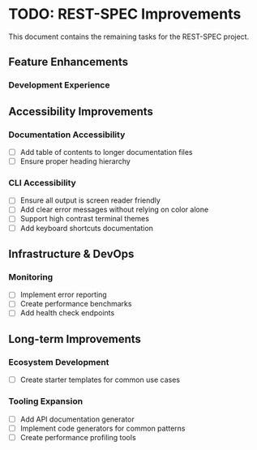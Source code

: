 # TODO: REST-SPEC Improvements

This document contains the remaining tasks for the REST-SPEC project.

## Feature Enhancements

### Development Experience


## Accessibility Improvements

### Documentation Accessibility

- [ ] Add table of contents to longer documentation files
- [ ] Ensure proper heading hierarchy

### CLI Accessibility

- [ ] Ensure all output is screen reader friendly
- [ ] Add clear error messages without relying on color alone
- [ ] Support high contrast terminal themes
- [ ] Add keyboard shortcuts documentation

## Infrastructure & DevOps

### Monitoring

- [ ] Implement error reporting
- [ ] Create performance benchmarks
- [ ] Add health check endpoints

## Long-term Improvements

### Ecosystem Development

- [ ] Create starter templates for common use cases

### Tooling Expansion

- [ ] Add API documentation generator
- [ ] Implement code generators for common patterns
- [ ] Create performance profiling tools

